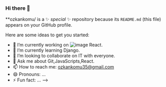 ### Hi there 👋

**ozkankomu/ is a ✨ _special_ ✨ repository because its `README.md` (this file) appears on your GitHub profile.

Here are some ideas to get you started:

- 🔭 I’m currently working on ![image](https://user-images.githubusercontent.com/108756020/180459569-44d9f216-5fc1-48d0-b832-301c2e248d82.png)
 React.
- 🌱 I’m currently learning Django. 
- 👯 I’m looking to collaborate on IT with everyone.
- 💬 Ask me about Git,JavaScripts,React.
- 📫 How to reach me: ozkankomu35@gmail.com
- 😄 Pronouns: ...
- ⚡ Fun fact: ...
-->
